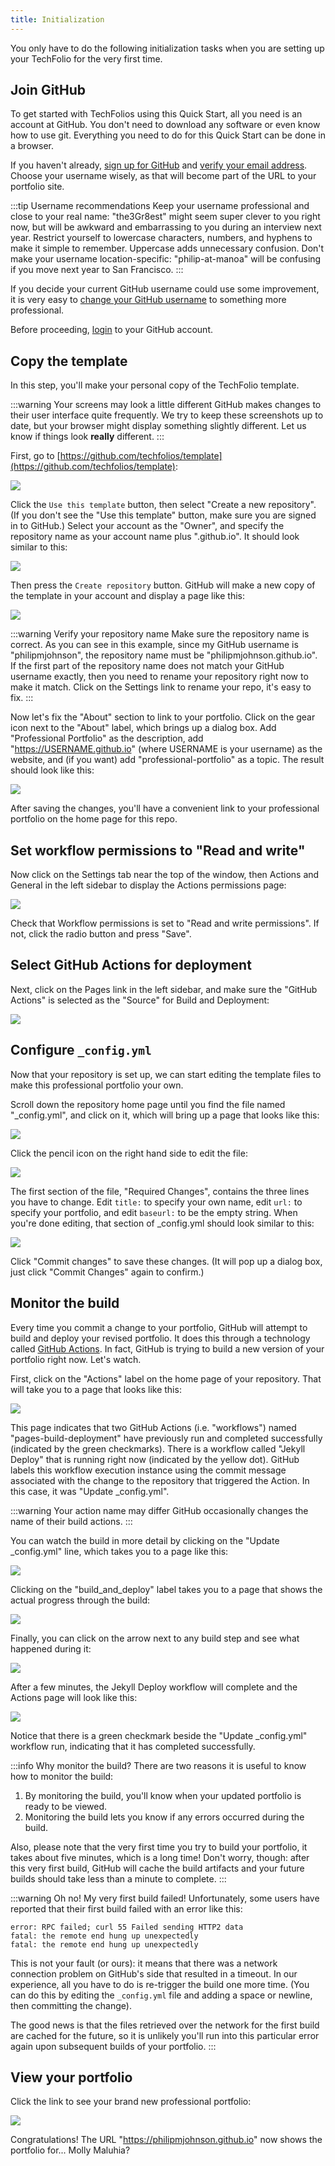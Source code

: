 ```yaml
---
title: Initialization
---
```


You only have to do the following initialization tasks when you are setting up your TechFolio for the very first time. 

## Join GitHub

To get started with TechFolios using this Quick Start, all you need is an account at GitHub. You don't need to download any software or even know how to use git. Everything you need to do for this Quick Start can be done in a browser.

If you haven't already, [sign up for GitHub](https://help.github.com/articles/signing-up-for-a-new-github-account) and [verify your email address](https://help.github.com/articles/verifying-your-email-address/). Choose your username wisely, as that will become part of the URL to your portfolio site.

:::tip Username recommendations
Keep your username professional and close to your real name: "the3Gr8est" might seem super clever to you right now, but will be awkward and embarrassing to you during an interview next year. Restrict yourself to lowercase characters, numbers, and hyphens to make it simple to remember. Uppercase adds unnecessary confusion.  Don't make your username location-specific: "philip-at-manoa" will be confusing if you move next year to San Francisco.
:::

If you decide your current GitHub username could use some improvement, it is very easy to [change your GitHub username](https://help.github.com/articles/changing-your-github-username/) to something more professional.

Before proceeding, [login](http://github.com/login) to your GitHub account.

## Copy the template

In this step, you'll make your personal copy of the TechFolio template.

:::warning Your screens may look a little different
GitHub makes changes to their user interface quite frequently. We try to keep these screenshots up to date, but your browser might display something slightly different. Let us know if things look **really** different.
:::

First, go to [https://github.com/techfolios/template](https://github.com/techfolios/template):

![](/img/quickstart/template-page.png)

Click the `Use this template` button, then select "Create a new repository". (If you don't see the "Use this template" button, make sure you are signed in to GitHub.) Select your account as the "Owner", and specify the repository name as your account name plus ".github.io". It should look similar to this:

![](/img/quickstart/create-repository.png)

Then press the `Create repository` button. GitHub will make a new copy of the template in your account and display a page like this:

![](/img/quickstart/template-copy.png)

:::warning Verify your repository name
Make sure the repository name is correct. As you can see in this example, since my GitHub username is "philipmjohnson", the repository name must be "philipmjohnson.github.io". If the first part of the repository name does not match your GitHub username exactly, then you need to rename your repository right now to make it match. Click on the Settings link to rename your repo, it's easy to fix.
:::

Now let's fix the "About" section to link to your portfolio. Click on the gear icon next to the "About" label, which brings up a dialog box. Add "Professional Portfolio" as the description, add "https://USERNAME.github.io" (where USERNAME is your username) as the website, and (if you want) add "professional-portfolio" as a topic.  The result should look like this:

![](/img/quickstart/about-dialog.png)

After saving the changes, you'll have a convenient link to your professional portfolio on the home page for this repo.

## Set workflow permissions to "Read and write"

Now click on the Settings tab near the top of the window, then Actions and General in the left sidebar to display the Actions permissions page:

![](/img/quickstart/action-permissions.png)

Check that Workflow permissions is set to "Read and write permissions". If not, click the radio button and press "Save".

## Select GitHub Actions for deployment

Next, click on the Pages link in the left sidebar, and make sure the "GitHub Actions" is selected as the "Source" for Build and Deployment:

![](/img/quickstart/pages-build-and-deployment.png)


## Configure `_config.yml`

Now that your repository is set up, we can start editing the template files to make this professional portfolio your own.

Scroll down the repository home page until you find the file named "_config.yml", and click on it, which will bring up a page that looks like this:

![](/img/quickstart/config-yml.png)

Click the pencil icon on the right hand side to edit the file:

![](/img/quickstart/config-yml-edit1.png)

The first section of the file, "Required Changes", contains the three lines you have to change.
Edit `title:` to specify your own name, edit `url:` to specify your portfolio, and edit `baseurl:` to be the empty string. When you're done editing, that section of _config.yml should look similar to this:

![](/img/quickstart/config-yml-edit2.png)

Click "Commit changes" to save these changes. (It will pop up a dialog box, just click "Commit Changes" again to confirm.)

## Monitor the build

Every time you commit a change to your portfolio, GitHub will attempt to build and deploy your revised portfolio. It does this through a technology called [GitHub Actions](https://docs.github.com/en/actions).  In fact, GitHub is trying to build a new version of your portfolio right now.  Let's watch.

First, click on the "Actions" label on the home page of your repository.  That will take you to a page that looks like this:

![](/img/quickstart/actions-page.png)

This page indicates that two GitHub Actions (i.e. "workflows") named "pages-build-deployment" have previously run and completed successfully (indicated by the green checkmarks).  There is a workflow called "Jekyll Deploy" that is running right now (indicated by the yellow dot).  GitHub labels this workflow execution instance using the commit message associated with the change to the repository that triggered the Action. In this case, it was "Update _config.yml".

:::warning Your action name may differ
GitHub occasionally changes the name of their build actions. 
:::

You can watch the build in more detail by clicking on the "Update _config.yml" line, which takes you to a page like this:

![](/img/quickstart/actions-page2.png)

Clicking on the "build_and_deploy" label takes you to a page that shows the actual progress through the build:

![](/img/quickstart/actions-page3.png)

Finally, you can click on the arrow next to any build step and see what happened during it:

![](/img/quickstart/actions-page4.png)

After a few minutes, the Jekyll Deploy workflow will complete and the Actions page will look like this:

![](/img/quickstart/actions-page6.png)

Notice that there is a green checkmark beside the "Update _config.yml" workflow run, indicating that it has completed successfully.

:::info Why monitor the build?
There are two reasons it is useful to know how to monitor the build:

1. By monitoring the build, you'll know when your updated portfolio is ready to be viewed.
2. Monitoring the build lets you know if any errors occurred during the build.

Also, please note that the very first time you try to build your portfolio, it takes about five minutes, which is a long time!  Don't worry, though: after this very first build, GitHub will cache the build artifacts and your future builds should take less than a minute to complete.
:::

:::warning Oh no! My very first build failed!
Unfortunately, some users have reported that their first build failed with an error like this:

```
error: RPC failed; curl 55 Failed sending HTTP2 data
fatal: the remote end hung up unexpectedly
fatal: the remote end hung up unexpectedly
```

This is not your fault (or ours): it means that there was a network connection problem on GitHub's side that resulted in a timeout.  In our experience, all you have to do is re-trigger the build one more time. (You can do this by editing the `_config.yml` file and adding a space or newline, then committing the change). 

The good news is that the files retrieved over the network for the first build are cached for the future, so it is unlikely you'll run into this particular error again upon subsequent builds of your portfolio.
:::


## View your portfolio

Click the link to see your brand new professional portfolio:

![](/img/quickstart/initial-portfolio.png)

Congratulations! The URL "https://philipmjohnson.github.io" now shows the portfolio for...  Molly Maluhia?
